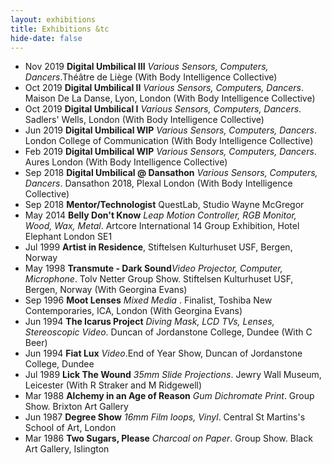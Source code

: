 ```yaml
---
layout: exhibitions
title: Exhibitions &tc
hide-date: false
---
```

+ Nov 2019 **Digital Umbilical III** _Various Sensors, Computers, Dancers_.Théâtre de Liège (With Body Intelligence Collective)
+ Oct 2019 **Digital Umbilical II** _Various Sensors, Computers, Dancers_. Maison De La Danse, Lyon, London (With Body Intelligence Collective)
+ Oct 2019 **Digital Umbilical I** _Various Sensors, Computers, Dancers_. Sadlers' Wells, London (With Body Intelligence Collective)
+ Jun 2019 **Digital Umbilical WIP** _Various Sensors, Computers, Dancers_. London College of Communication (With Body Intelligence Collective)
+ Feb 2019 **Digital Umbilical WIP** _Various Sensors, Computers, Dancers_. Aures London (With Body Intelligence Collective)
+ Sep 2018 **Digital Umbilical @ Dansathon** _Various Sensors, Computers, Dancers_. Dansathon 2018, Plexal London (With Body Intelligence Collective)
+ Sep 2018 **Mentor/Technologist** QuestLab, Studio Wayne McGregor
+ May 2014 **Belly Don't Know** _Leap Motion Controller, RGB Monitor, Wood, Wax, Metal_. Artcore International 14 Group Exhibition, Hotel Elephant London SE1
+ Jul 1999 **Artist in Residence**, Stiftelsen Kulturhuset USF, Bergen, Norway
+ May 1998 **Transmute - Dark Sound**_Video Projector, Computer, Microphone_. Tolv Netter Group Show. Stiftelsen Kulturhuset USF, Bergen, Norway (With Georgina Evans)
+ Sep 1996 **Moot Lenses** _Mixed Media_ . Finalist, Toshiba New Contemporaries, ICA, London (With Georgina Evans)
+ Jun 1994 **The Icarus Project** _Diving Mask, LCD TVs, Lenses, Stereoscopic Video_. Duncan of Jordanstone College, Dundee (With C Beer)
+ Jun 1994 **Fiat Lux** _Video_.End of Year Show, Duncan of Jordanstone College, Dundee
+ Jul 1989 **Lick The Wound** _35mm Slide Projections_. Jewry Wall Museum, Leicester (With R Straker and M Ridgewell)
+ Mar 1988 **Alchemy in an Age of Reason** _Gum Dichromate Print_. Group Show. Brixton Art Gallery
+ Jun 1987 **Degree Show** _16mm Film loops, Vinyl_. Central St Martins's School of Art, London
+ Mar 1986 **Two Sugars, Please** _Charcoal on Paper_. Group Show. Black Art Gallery, Islington